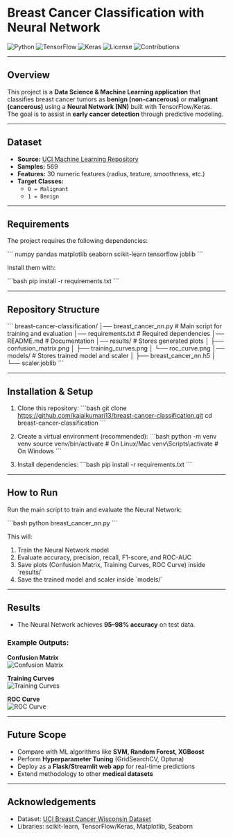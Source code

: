 #  Breast Cancer Classification with Neural Network

![Python](https://img.shields.io/badge/python-3.8%2B-blue)
![TensorFlow](https://img.shields.io/badge/TensorFlow-2.x-orange)
![Keras](https://img.shields.io/badge/Keras-API-red)
![License](https://img.shields.io/badge/License-MIT-green)
![Contributions](https://img.shields.io/badge/Contributions-Welcome-brightgreen)

---

##  Overview
This project is a **Data Science & Machine Learning application** that classifies breast cancer tumors as **benign (non-cancerous)** or **malignant (cancerous)** using a **Neural Network (NN)** built with TensorFlow/Keras.  
The goal is to assist in **early cancer detection** through predictive modeling.  

---

##  Dataset
- **Source:** [UCI Machine Learning Repository](https://archive.ics.uci.edu/ml/datasets/Breast+Cancer+Wisconsin+(Diagnostic))  
- **Samples:** 569  
- **Features:** 30 numeric features (radius, texture, smoothness, etc.)  
- **Target Classes:**  
  - `0 = Malignant`  
  - `1 = Benign`  

---

##  Requirements
The project requires the following dependencies:

\`\`\`
numpy
pandas
matplotlib
seaborn
scikit-learn
tensorflow
joblib
\`\`\`

Install them with:

\`\`\`bash
pip install -r requirements.txt
\`\`\`

---

##  Repository Structure
\`\`\`
breast-cancer-classification/
│── breast_cancer_nn.py        # Main script for training and evaluation
│── requirements.txt           # Required dependencies
│── README.md                  # Documentation
│── results/                   # Stores generated plots
│    ├── confusion_matrix.png
│    ├── training_curves.png
│    └── roc_curve.png
│── models/                    # Stores trained model and scaler
│    ├── breast_cancer_nn.h5
│    └── scaler.joblib
\`\`\`

---

##  Installation & Setup
1. Clone this repository:
   \`\`\`bash
   git clone https://github.com/kajalkumari13/breast-cancer-classification.git
   cd breast-cancer-classification
   \`\`\`

2. Create a virtual environment (recommended):
   \`\`\`bash
   python -m venv venv
   source venv/bin/activate   # On Linux/Mac
   venv\Scripts\activate      # On Windows
   \`\`\`

3. Install dependencies:
   \`\`\`bash
   pip install -r requirements.txt
   \`\`\`

---

##  How to Run
Run the main script to train and evaluate the Neural Network:

\`\`\`bash
python breast_cancer_nn.py
\`\`\`

This will:
1. Train the Neural Network model  
2. Evaluate accuracy, precision, recall, F1-score, and ROC-AUC  
3. Save plots (Confusion Matrix, Training Curves, ROC Curve) inside \`results/\`  
4. Save the trained model and scaler inside \`models/\`  

---

##  Results
- The Neural Network achieves **95–98% accuracy** on test data.  

### Example Outputs:
**Confusion Matrix**  
![Confusion Matrix](results/confusion_matrix.png)

**Training Curves**  
![Training Curves](results/training_curves.png)

**ROC Curve**  
![ROC Curve](results/roc_curve.png)

---

##  Future Scope
- Compare with ML algorithms like **SVM, Random Forest, XGBoost**  
- Perform **Hyperparameter Tuning** (GridSearchCV, Optuna)  
- Deploy as a **Flask/Streamlit web app** for real-time predictions  
- Extend methodology to other **medical datasets**  

---

##  Acknowledgements
- Dataset: [UCI Breast Cancer Wisconsin Dataset](https://archive.ics.uci.edu/ml/datasets/Breast+Cancer+Wisconsin+(Diagnostic))  
- Libraries: scikit-learn, TensorFlow/Keras, Matplotlib, Seaborn  
